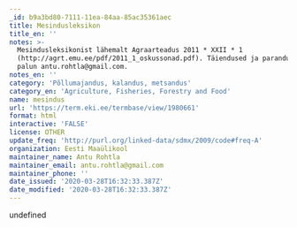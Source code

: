 ```yaml
---
_id: b9a3bd80-7111-11ea-84aa-85ac35361aec
title: Mesindusleksikon
title_en: ''
notes: >-
  Mesindusleksikonist lähemalt Agraarteadus 2011 * XXII * 1
  (http://agrt.emu.ee/pdf/2011_1_oskussonad.pdf). Täiendused ja parandused saata
  palun antu.rohtla@gmail.com.
notes_en: ''
category: 'Põllumajandus, kalandus, metsandus'
category_en: 'Agriculture, Fisheries, Forestry and Food'
name: mesindus
url: 'https://term.eki.ee/termbase/view/1980661'
format: html
interactive: 'FALSE'
license: OTHER
update_freq: 'http://purl.org/linked-data/sdmx/2009/code#freq-A'
organization: Eesti Maaülikool
maintainer_name: Antu Rohtla
maintainer_email: antu.rohtla@gmail.com
maintainer_phone: ''
date_issued: '2020-03-28T16:32:33.387Z'
date_modified: '2020-03-28T16:32:33.387Z'
---
```

undefined
